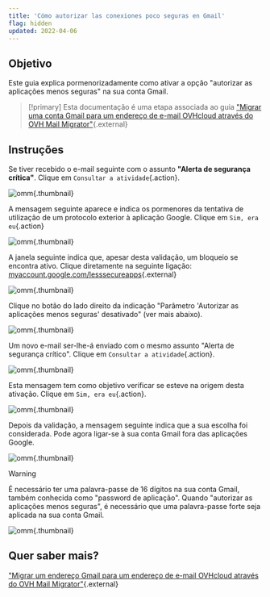 ```yaml
---
title: 'Cómo autorizar las conexiones poco seguras en Gmail'
flag: hidden
updated: 2022-04-06
---
```


## Objetivo

Este guia explica pormenorizadamente como ativar a opção "autorizar as aplicações menos seguras" na sua conta Gmail.

> [!primary] Esta documentação é uma etapa associada ao guia
> ["Migrar uma conta Gmail para um endereço de e-mail OVHcloud através do OVH Mail Migrator"](/pages/web_cloud/email_and_collaborative_solutions/migrating/migrate_gmail_to_ovhcloud_by_omm){.external}

## Instruções

Se tiver recebido o e-mail seguinte com o assunto **"Alerta de segurança crítica"**. Clique em `Consultar a atividade`{.action}.

![omm](images/OMM-gmail-security-01.png){.thumbnail}

A mensagem seguinte aparece e indica os pormenores da tentativa de utilização de um protocolo exterior à aplicação Google. Clique em `Sim, era eu`{.action}

![omm](images/OMM-gmail-security-02.png){.thumbnail}

A janela seguinte indica que, apesar desta validação, um bloqueio se encontra ativo. Clique diretamente na seguinte ligação: [myaccount.google.com/lesssecureapps](https://myaccount.google.com/lesssecureapps){.external}

![omm](images/OMM-gmail-security-03.png){.thumbnail}

Clique no botão do lado direito da indicação "Parâmetro 'Autorizar as aplicações menos seguras' desativado" (ver mais abaixo).

![omm](images/OMM-gmail-security-04.png){.thumbnail}

Um novo e-mail ser-lhe-á enviado com o mesmo assunto "Alerta de segurança crítico". Clique em `Consultar a atividade`{.action}.

![omm](images/OMM-gmail-security-05.png){.thumbnail}

Esta mensagem tem como objetivo verificar se esteve na origem desta ativação. Clique em `Sim, era eu`{.action}.

![omm](images/OMM-gmail-security-06.png){.thumbnail}

Depois da validação, a mensagem seguinte indica que a sua escolha foi considerada. Pode agora ligar-se à sua conta Gmail fora das aplicações Google.

![omm](images/OMM-gmail-security-07.png){.thumbnail}

> [!warning]
>
> É necessário ter uma palavra-passe de 16 dígitos na sua conta Gmail, também conhecida como "password de aplicação". Quando "autorizar as aplicações menos seguras", é necessário que uma palavra-passe forte seja aplicada na sua conta Gmail.
>
> ![omm](images/OMM-gmail-security-08.png){.thumbnail}
>

## Quer saber mais?

["Migrar um endereço Gmail para um endereço de e-mail OVHcloud através do OVH Mail Migrator"](/pages/web_cloud/email_and_collaborative_solutions/migrating/migrate_gmail_to_ovhcloud_by_omm){.external}
